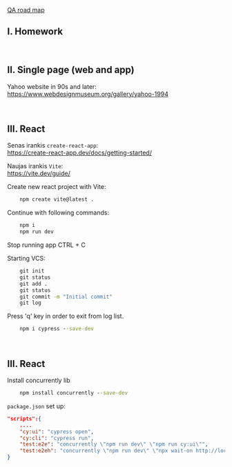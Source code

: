 
[QA road map](https://roadmap.sh/qa)

## I. Homework

<br>

## II. Single page (web and app)

Yahoo website in 90s and later: 
https://www.webdesignmuseum.org/gallery/yahoo-1994



<br>

## III. React

Senas irankis `create-react-app`:  
https://create-react-app.dev/docs/getting-started/  


Naujas irankis `Vite`:  
https://vite.dev/guide/  


Create new react project with Vite:  
```cmd
    npm create vite@latest .
```

Continue with following commands:  
```cmd
    npm i
    npm run dev
```

Stop running app CTRL + C  

Starting VCS:  
```cmd
    git init
    git status
    git add .
    git status
    git commit -m "Initial commit"
    git log
```
Press 'q' key in order to exit from log list.

```cmd
    npm i cypress --save-dev
```

<br>

## III. React

Install concurrently lib
```cmd
    npm install concurrently --save-dev
```

`package.json` set up:  
```json
"scripts":{
    ....
    "cy:ui": "cypress open",
    "cy:cli": "cypress run",
    "test:e2e": "concurrently \"npm run dev\" \"npm run cy:ui\"",
    "test:e2eh": "concurrently \"npm run dev\" \"npx wait-on http://localhost:5173 && npm run cy:cli\""
}
```


<br>





